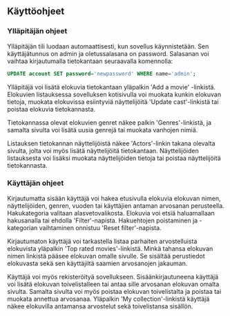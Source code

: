 ## Käyttöohjeet

### Ylläpitäjän ohjeet

Ylläpitäjän tili luodaan automaattisesti, kun sovellus käynnistetään. Sen käyttäjätunnus on admin ja oletussalasana on password. Salasanan voi vaihtaa kirjautumalla tietokantaan seuraavalla komennolla:

```SQL
UPDATE account SET password='newpassword' WHERE name='admin';
```

Ylläpitäjä voi lisätä elokuvia tietokantaan yläpalkin 'Add a movie' -linkistä. Elokuvien listauksessa sovelluksen kotisivulla voi muokata kunkin elokuvan tietoja, muokata elokuvissa esiintyviä näyttelijöitä 'Update cast'-linkistä tai poistaa elokuvia tietokannasta. 

Tietokannassa olevat elokuvien genret näkee palkin 'Genres'-linkistä, ja samalta sivulta voi lisätä uusia genrejä tai muokata vanhojen nimiä.

Listauksen tietokannan näyttelijöistä näkee 'Actors'-linkin takana olevalta sivulta, jolta voi myös lisätä näyttelijöitä tietokantaan.  Näyttelijöiden listauksesta voi lisäksi muokata näyttelijöiden tietoja tai poistaa näyttelijöitä tietokannasta.

### Käyttäjän ohjeet

Kirjautumatta sisään käyttäjä voi hakea etusivulla elokuvia elokuvan nimen, näyttelijöiden, genren, vuoden tai käyttäjien antaman arvosanan perusteella. Hakukategoria valitaan alasvetovalikosta. Elokuvia voi etsiä haluamallaan hakusanalla tai ehdolla 'Filter'-napista. Hakuehtojen poistaminen ja -kategorian vaihtaminen onnistuu 'Reset filter'-napista.

Kirjautumaton käyttäjä voi tarkastella listaa parhaiten arvostelluista elokuvista yläpalkin 'Top rated movies'-linkistä. Minkä tahansa elokuvan nimen linkistä pääsee elokuvan omalle sivulle. Se sisältää perustiedot elokuvasta sekä sen käyttäjiltä saamien arvosanojen jakauman.

Käyttäjä voi myös rekisteröityä sovellukseen. Sisäänkirjautuneena käyttäjä voi lisätä elokuvan toivelistalleen tai antaa sille arvosanan elokuvan omalta sivulta. Samalta sivulta voi myös poistaa elokuvan toivelistalta ja poistaa tai muokata annettua arvosanaa. Yläpalkin 'My collection'-linkistä käyttäjä näkee elokuvilla antamansa arvostelut sekä toivelistansa sisällön. 
